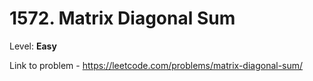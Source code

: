 # 1572. Matrix Diagonal Sum

Level: **Easy**

Link to problem - https://leetcode.com/problems/matrix-diagonal-sum/
